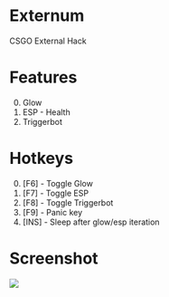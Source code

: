 # Externum
CSGO External Hack

# Features
0. Glow
0. ESP - Health
0. Triggerbot

# Hotkeys
0. [F6] - Toggle Glow  
0. [F7] - Toggle ESP  
0. [F8] - Toggle Triggerbot  
0. [F9] - Panic key  
0. [INS] - Sleep after glow/esp iteration  

# Screenshot
![](https://image.prntscr.com/image/5sTq9lJQQVOInSoJ35uWtg.png)
